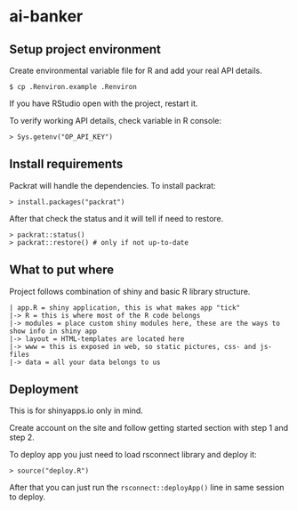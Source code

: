 # ai-banker

## Setup project environment

Create environmental variable file for R and add your real API details.

    $ cp .Renviron.example .Renviron
    
If you have RStudio open with the project, restart it.

To verify working API details, check variable in R console:

    > Sys.getenv("OP_API_KEY")

## Install requirements

Packrat will handle the dependencies. To install packrat:

    > install.packages("packrat")
    
After that check the status and it will tell if need to restore.

    > packrat::status()
    > packrat::restore() # only if not up-to-date
    
## What to put where

Project follows combination of shiny and basic R library structure.

    | app.R = shiny application, this is what makes app "tick"
    |-> R = this is where most of the R code belongs
    |-> modules = place custom shiny modules here, these are the ways to show info in shiny app
    |-> layout = HTML-templates are located here
    |-> www = this is exposed in web, so static pictures, css- and js-files
    |-> data = all your data belongs to us

## Deployment

This is for shinyapps.io only in mind.

Create account on the site and follow getting started section with step 1 and step 2.

To deploy app you just need to load rsconnect library and deploy it:

    > source("deploy.R")
    
After that you can just run the ```rsconnect::deployApp()``` line in same session to deploy.
